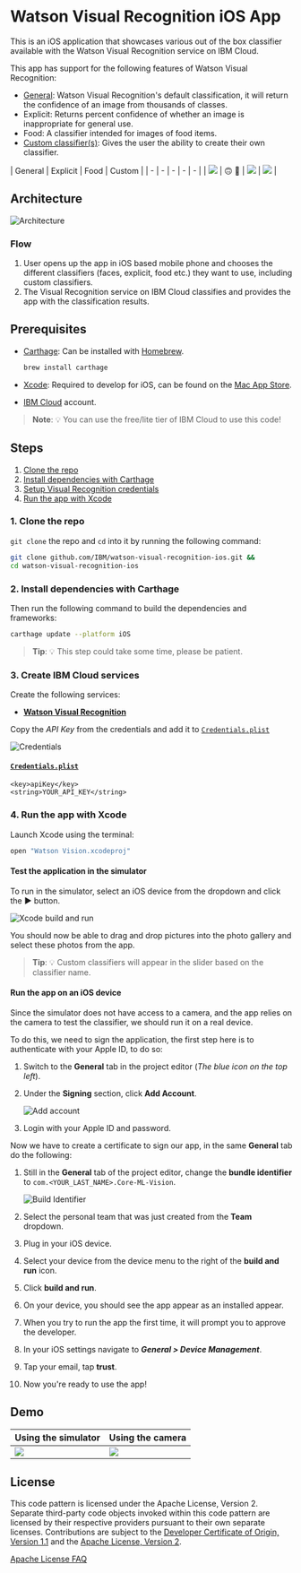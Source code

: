 # Watson Visual Recognition iOS App

This is an iOS application that showcases various out of the box classifier available with the Watson Visual Recognition service on IBM Cloud.

This app has support for the following features of Watson Visual Recognition:

* [General](https://cloud.ibm.com/apidocs/visual-recognition#classify-an-image): Watson Visual Recognition's default classification, it will return the confidence of an image from thousands of classes.
* Explicit: Returns percent confidence of whether an image is inappropriate for general use.
* Food: A classifier intended for images of food items.
* [Custom classifier(s)](https://cloud.ibm.com/apidocs/visual-recognition#create-a-classifier): Gives the user the ability to create their own classifier.

| General | Explicit | Food | Custom |
| - | - | - | - | - |
| ![](docs/images/general.png) | :upside_down_face: :no_entry_sign: | ![](docs/images/food.png) | ![](docs/images/custom.png) |

## Architecture

![Architecture](docs/images/architecture.png)

### Flow

1. User opens up the app in iOS based mobile phone and chooses the different classifiers (faces, explicit, food etc.) they want to use, including custom classifiers.
2. The Visual Recognition service on IBM Cloud classifies and provides the app with the classification results.

## Prerequisites

* [Carthage](https://github.com/Carthage/Carthage): Can be installed with [Homebrew](http://brew.sh/).

  ```bash
  brew install carthage
  ```

* [Xcode](https://developer.apple.com/xcode/): Required to develop for iOS, can be found on the [Mac App Store](https://itunes.apple.com/us/app/xcode/id497799835?mt=12).

* [IBM Cloud](https://cloud.ibm.com) account.

> **Note**: :bulb: You can use the free/lite tier of IBM Cloud to use this code!

## Steps

1. [Clone the repo](#1-clone-the-repo)
2. [Install dependencies with Carthage](#2-install-dependencies-with-carthage)
3. [Setup Visual Recognition credentials](#3-setup-visual-recognition-credentials)
4. [Run the app with Xcode](#4-run-the-app-with-xcode)

### 1. Clone the repo

`git clone` the repo and `cd` into it by running the following command:

```bash
git clone github.com/IBM/watson-visual-recognition-ios.git &&
cd watson-visual-recognition-ios
```

### 2. Install dependencies with Carthage

Then run the following command to build the dependencies and frameworks:

```bash
carthage update --platform iOS
```

> **Tip**: :bulb: This step could take some time, please be patient.

### 3. Create IBM Cloud services

Create the following services:

  * [**Watson Visual Recognition**](https://cloud.ibm.com/catalog/services/visual-recognition)

Copy the *API Key* from the credentials and add it to [`Credentials.plist`](https://github.com/IBM/watson-visual-recognition-ios/blob/master/Watson%20Vision/Credentials.plist)

![Credentials](docs/images/vizrec-creds.gif)

#### [`Credentials.plist`](https://github.com/IBM/watson-visual-recognition-ios/blob/master/Watson%20Vision/Credentials.plist)

```plist
<key>apiKey</key>
<string>YOUR_API_KEY</string>
```

### 4. Run the app with Xcode

Launch Xcode using the terminal:

```bash
open "Watson Vision.xcodeproj"
```

#### Test the application in the simulator

To run in the simulator, select an iOS device from the dropdown and click the **►** button.

![Xcode build and run](https://d2mxuefqeaa7sj.cloudfront.net/s_50BD1551C2CA022B9CF9D8DF0A28275DB7ACF3DBDD5764C0CB12B3AF3B1E0766_1541996500409_Screen+Shot+2018-11-11+at+10.25.24+PM2.png)

You should now be able to drag and drop pictures into the photo gallery and select these photos from the app.

> **Tip**: :bulb: Custom classifiers will appear in the slider based on the classifier name.

#### Run the app on an iOS device

Since the simulator does not have access to a camera, and the app relies on the camera to test the classifier, we should run it on a real device.

To do this, we need to sign the application, the first step here is to authenticate with your Apple ID, to do so:

1. Switch to the **General** tab in the project editor (*The blue icon on the top left*).
1. Under the **Signing** section, click **Add Account**.

   ![Add account](https://bourdakos1.github.io/deprecated-cloud-annotations/assets/add_account.png)

1. Login with your Apple ID and password.

Now we have to create a certificate to sign our app, in the same **General** tab do the following:

1. Still in the **General** tab of the project editor, change the **bundle identifier** to `com.<YOUR_LAST_NAME>.Core-ML-Vision`.

   ![Build Identifier](https://bourdakos1.github.io/deprecated-cloud-annotations/assets/change_identifier.png)

1. Select the personal team that was just created from the **Team** dropdown.
1. Plug in your iOS device.
1. Select your device from the device menu to the right of the **build and run** icon.
1. Click **build and run**.
1. On your device, you should see the app appear as an installed appear.
1. When you try to run the app the first time, it will prompt you to approve the developer.
1. In your iOS settings navigate to ***General > Device Management***.
1. Tap your email, tap **trust**.
1. Now you're ready to use the app!

## Demo

| Using the simulator | Using the camera |
| - | - |
| ![](docs/video/sim-demo.gif) | ![](docs/video/app-demo.gif) |

## License

This code pattern is licensed under the Apache License, Version 2. Separate third-party code objects invoked within this code pattern are licensed by their respective providers pursuant to their own separate licenses. Contributions are subject to the [Developer Certificate of Origin, Version 1.1](https://developercertificate.org/) and the [Apache License, Version 2](https://www.apache.org/licenses/LICENSE-2.0.txt).

[Apache License FAQ](https://www.apache.org/foundation/license-faq.html#WhatDoesItMEAN)
